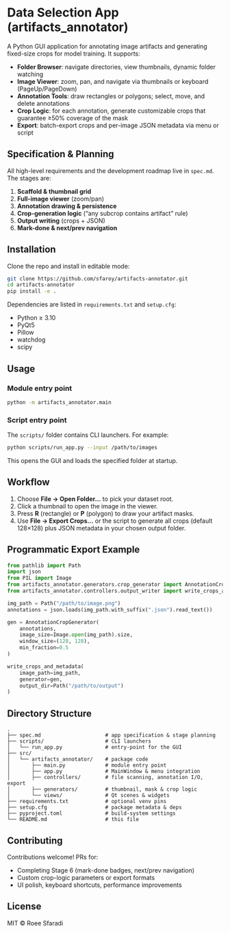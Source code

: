 # Data Selection App (artifacts_annotator)

A Python GUI application for annotating image artifacts and generating fixed-size crops for model training. It supports:

- **Folder Browser**: navigate directories, view thumbnails, dynamic folder watching  
- **Image Viewer**: zoom, pan, and navigate via thumbnails or keyboard (PageUp/PageDown)  
- **Annotation Tools**: draw rectangles or polygons; select, move, and delete annotations  
- **Crop Logic**: for each annotation, generate customizable crops that guarantee ≥50% coverage of the mask  
- **Export**: batch-export crops and per-image JSON metadata via menu or script  

## Specification & Planning

All high-level requirements and the development roadmap live in `spec.md`. The stages are:

1. **Scaffold & thumbnail grid**  
2. **Full-image viewer** (zoom/pan)  
3. **Annotation drawing & persistence**  
4. **Crop-generation logic** (“any subcrop contains artifact” rule)  
5. **Output writing** (crops + JSON)  
6. **Mark-done & next/prev navigation**  

## Installation

Clone the repo and install in editable mode:

```bash
git clone https://github.com/sfaroy/artifacts-annotator.git
cd artifacts-annotator
pip install -e .
```

Dependencies are listed in `requirements.txt` and `setup.cfg`:

- Python ≥ 3.10  
- PyQt5  
- Pillow  
- watchdog  
- scipy  

## Usage

### Module entry point

```bash
python -m artifacts_annotator.main
```

### Script entry point

The `scripts/` folder contains CLI launchers. For example:

```bash
python scripts/run_app.py --input /path/to/images
```

This opens the GUI and loads the specified folder at startup.

## Workflow

1. Choose **File → Open Folder…** to pick your dataset root.  
2. Click a thumbnail to open the image in the viewer.  
3. Press **R** (rectangle) or **P** (polygon) to draw your artifact masks.  
4. Use **File → Export Crops…** or the script to generate all crops (default 128×128) plus JSON metadata in your chosen output folder.  

## Programmatic Export Example

```python
from pathlib import Path
import json
from PIL import Image
from artifacts_annotator.generators.crop_generator import AnnotationCropGenerator
from artifacts_annotator.controllers.output_writer import write_crops_and_metadata

img_path = Path("/path/to/image.png")
annotations = json.loads(img_path.with_suffix(".json").read_text())

gen = AnnotationCropGenerator(
    annotations,
    image_size=Image.open(img_path).size,
    window_size=(128, 128),
    min_fraction=0.5
)

write_crops_and_metadata(
    image_path=img_path,
    generator=gen,
    output_dir=Path("/path/to/output")
)
```

## Directory Structure

```
.
├── spec.md                     # app specification & stage planning
├── scripts/                    # CLI launchers
│   └── run_app.py              # entry-point for the GUI
├── src/
│   └── artifacts_annotator/    # package code
│       ├── main.py             # module entry point
│       ├── app.py              # MainWindow & menu integration
│       ├── controllers/        # file scanning, annotation I/O, export
│       ├── generators/         # thumbnail, mask & crop logic
│       └── views/              # Qt scenes & widgets
├── requirements.txt            # optional venv pins
├── setup.cfg                   # package metadata & deps
├── pyproject.toml              # build-system settings
└── README.md                   # this file
```

## Contributing

Contributions welcome! PRs for:

- Completing Stage 6 (mark-done badges, next/prev navigation)  
- Custom crop-logic parameters or export formats  
- UI polish, keyboard shortcuts, performance improvements  

## License

MIT © Roee Sfaradi
